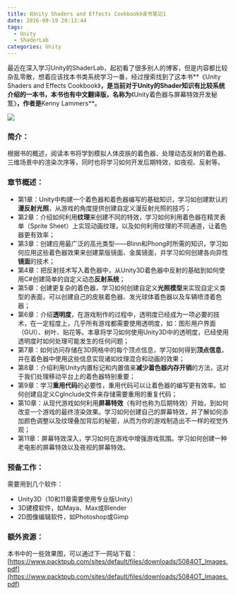 ```yaml
---
title: 《Unity Shaders and Effects Cookbook》读书笔记1
date: 2016-09-19 20:13:44
tags: 
  - Unity
  - ShaderLab
categories: Unity
---
```


最近在深入学习Unity的ShaderLab，起初看了很多别人的博客，但是内容都比较杂乱零散，想着应该找本书类系统学习一番，经过搜索找到了这本书**《Unity Shaders and Effects Cookbook》**，是当前对于Unity的Shader知识有比较系统介绍的一本书，本书也有中文翻译版，名称为**《Unity着色器与屏幕特效开发秘笈》**，作者是**Kenny Lammers**。

![](http://i.imgur.com/0S2JOfR.png)

### 简介：
根据书的概述，阅读本书将学到模拟人体皮肤的着色器、处理动态反射的着色器、三维场景中的渲染次序等，同时也将学习如何开发后期特效，如夜视、反射等。

<!--more-->

### 章节概述：
- 第1章：Unity中构建一个着色器和着色器编写的基础知识，学习如创建默认的**漫反射光照**，从游戏的角度提供创建自定义漫反射光照的技巧；
- 第2章：介绍如何利用**纹理**来创建不同的特效，学习如何利用着色器在精灵表单（Sprite Sheet）上实现动画纹理，以及如何利用纹理的不同通道，让着色器更有效率；
- 第3章：创建应用最广泛的高光类型——Blinn和Phong时所需的知识，学习如何应用这些着色器效果来创建蒙版镜面、金属镜面，并学习如何创建各向异性**镜面**的技术；
- 第4章：把反射技术写入着色器中，从Unity3D着色器中反射的基础到如何使用C#创建简单的自定义动态**反射系统**；
- 第5章：创建更复杂的着色器，学习如何创建自定义**光照模型**来实现自定义类型的表面，可以创建自己的皮肤着色器、发光球体着色器以及车辆喷漆着色器；
- 第6章：介绍**透明度**，在游戏制作的过程中，透明度已经成为一项必要的技术，在一定程度上，几乎所有游戏都需要使用透明度，如：图形用户界面（GUI）、树叶、贴花等。本章将学习如何使用Unity3D中的透明度，已经使用透明度时如何处理可能发生的任何问题；
- 第7章：如何访问存储在3D网格中的每个顶点信息，学习如何得到**顶点信息**，并在着色器中使用这些信息实现诸如纹理混合和动画的效果；
- 第8章：介绍利用Unity内置标记和内置值来**减少着色器内存开销**的方法，这对于我们处理移动平台上的着色器特别重要；
- 第9章：学习**重用代码**的必要性，重用代码可以让着色器的编写更有效率。如何创建自定义CgInclude文件来存储需要重用的重复代码；
- 第10章：从现代游戏如何利用**屏幕特效**（有时也称为后期特效）开始，到如何改变一个游戏的最终渲染效果。学习如何创建自己的屏幕特效，并了解如何添加颜色调整以及纹理叠加背后的秘密，从而为你的游戏制造出不一样的视觉外观；
- 第11章：屏幕特效深入，学习如何在游戏中增强游戏氛围。学习如何创建一种老电影的屏幕特效以及夜视的屏幕特效。

### 预备工作：
需要用到几个软件：

- Unity3D（10和11章需要使用专业版Unity）
- 3D建模软件，如Maya、Max或Blender
- 2D图像编辑软件，如Photoshop或Gimp

### 额外资源：
本书中的一些效果图，可以通过下一网站下载：[https://www.packtpub.com/sites/default/files/downloads/5084OT_Images.pdf](https://www.packtpub.com/sites/default/files/downloads/5084OT_Images.pdf)


